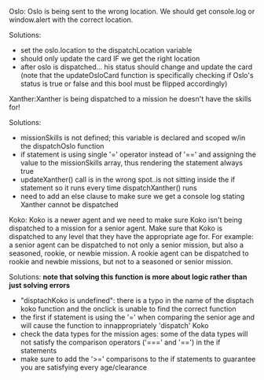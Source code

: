 Oslo: Oslo is being sent to the wrong location. We should get console.log or window.alert with the correct location. 

Solutions:
* set the oslo.location to the dispatchLocation variable
* should only update the card IF we get the right location
* after oslo is dispatched... his status should change and update the card (note that the updateOsloCard function is specifically checking if Oslo's status is true or false and this bool must be flipped accordingly)


Xanther:Xanther is being dispatched to a mission he doesn't have the skills for!

Solutions:
* missionSkills is not defined; this variable is declared and scoped w/in the dispatchOslo function
* if statement is using single '=' operator instead of '==' and assigning the value to the missionSkills array, thus rendering the statement always true
* updateXanther() call is in the wrong spot..is not sitting inside the if statement so it runs every time dispatchXanther() runs
* need to add an else clause to make sure we get a console log stating Xanther cannot be dispatched

Koko: Koko is a newer agent and we need to make sure Koko isn't being dispatched to a mission for a senior agent. Make sure that Koko is dispatched to any level that they have the appropriate age for. For example: a senior agent can be dispatched to not only a senior mission, but also a seasoned, rookie, or newbie mission. A rookie agent can be dispatched to rookie and newbie missions, but not to a seasoned or senior mission.

Solutions:
**note that solving this function is more about logic rather than just solving errors**
* "disptachKoko is undefined": there is a typo in the name of the disptach koko function and the onclick is unable to find the correct function
* the first if statement is using the '=' when comparing the senior age and will cause the function to innappropriately 'dispatch' Koko
* check the data types for the mission ages: some of the data types will not satisfy the comparison operators ('===' and '==') in the if statements
* make sure to add the '>=' comparisons to the if statements to guarantee you are satisfying every age/clearance 
 